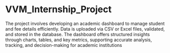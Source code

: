 # VVM_Internship_Project
The project involves developing an academic dashboard to manage student and fee details efficiently. Data is uploaded via CSV or Excel files, validated, and stored in the database. The dashboard offers structured insights through charts, tables, and key metrics, supporting accurate analysis, tracking, and decision-making for academic institutions
